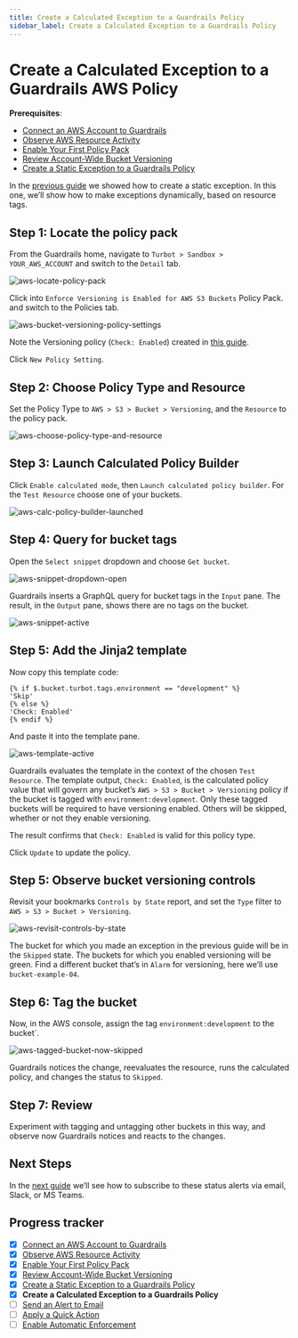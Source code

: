 ```yaml
---
title: Create a Calculated Exception to a Guardrails Policy
sidebar_label: Create a Calculated Exception to a Guardrails Policy
---
```



# Create a Calculated Exception to a Guardrails AWS Policy

**Prerequisites**:   
  
- [Connect an AWS Account to Guardrails](/guardrails/docs/getting-started/getting-started-aws/connect-an-account/)
- [Observe AWS Resource Activity](/guardrails/docs/getting-started/getting-started-aws/observe-aws-activity/)
- [Enable Your First Policy Pack](/guardrails/docs/getting-started/getting-started-aws/enable-policy-pack/)
- [Review Account-Wide Bucket Versioning](/guardrails/docs/getting-started/getting-started-aws/review-account-wide/)
- [Create a Static Exception to a Guardrails Policy](/guardrails/docs/getting-started/getting-started-aws/create-static-exception/)


In the [previous guide](guardrails/docs/getting-started/getting-started-aws/create_static_exception) we showed how to create a static exception. In this one, we’ll show how to make exceptions dynamically, based on resource tags.

## Step 1: Locate the policy pack

From the Guardrails home, navigate to `Turbot > Sandbox > YOUR_AWS_ACCOUNT` and switch to the `Detail` tab.
<p><img alt="aws-locate-policy-pack" src="/images/docs/guardrails/getting-started/getting-started-aws/create-calculated-exception/aws-locate-policy-pack.png"/></p>

  
  
Click into `Enforce Versioning is Enabled for AWS S3 Buckets` Policy Pack. and switch to the Policies tab.
<p><img alt="aws-bucket-versioning-policy-settings" src="/images/docs/guardrails/getting-started/getting-started-aws/create-calculated-exception/aws-bucket-versioning-policy-settings.png"/></p>

Note the Versioning policy (`Check: Enabled`) created in [this guide](/guardrails/docs/getting-started/getting-started-aws/enable-policy-pack).   
  
Click `New Policy Setting`.

## Step 2: Choose Policy Type and Resource

Set the Policy Type to `AWS > S3 > Bucket > Versioning`, and the `Resource` to the policy pack.
<p><img alt="aws-choose-policy-type-and-resource" src="/images/docs/guardrails/getting-started/getting-started-aws/create-calculated-exception/aws-choose-policy-type-and-resource.png"/></p>

## Step 3: Launch Calculated Policy Builder

Click `Enable calculated mode`, then `Launch calculated policy builder`. For the `Test Resource` choose one of your buckets.
<p><img alt="aws-calc-policy-builder-launched" src="/images/docs/guardrails/getting-started/getting-started-aws/create-calculated-exception/aws-calc-policy-builder-launched.png"/></p>

## Step 4: Query for bucket tags

Open the `Select snippet` dropdown and choose `Get bucket`.
<p><img alt="aws-snippet-dropdown-open" src="/images/docs/guardrails/getting-started/getting-started-aws/create-calculated-exception/aws-snippet-dropdown-open.png"/></p>  
  
Guardrails inserts a GraphQL query for bucket tags in the `Input` pane. The result, in the `Output` pane, shows there are no tags on the bucket.
<p><img alt="aws-snippet-active" src="/images/docs/guardrails/getting-started/getting-started-aws/create-calculated-exception/aws-snippet-active.png"/></p>

## Step 5: Add the Jinja2 template

  
Now copy this template code:  
  
```nunjucks
{% if $.bucket.turbot.tags.environment == "development" %}
'Skip'
{% else %}
'Check: Enabled'
{% endif %}
```

And paste it into the template pane.
<p><img alt="aws-template-active" src="/images/docs/guardrails/getting-started/getting-started-aws/create-calculated-exception/aws-template-active.png"/></p>  
  


Guardrails evaluates the template in the context of the chosen `Test Resource`. The template output, `Check: Enabled`, is the calculated policy value that will govern any bucket’s `AWS > S3 > Bucket > Versioning` policy if the bucket is tagged with `environment:development`. Only these tagged buckets will be required to have versioning enabled. Others will be skipped, whether or not they enable versioning.  
  
The result confirms that `Check: Enabled` is valid for this policy type.  
  
Click `Update` to update the policy.

## Step 5: Observe bucket versioning controls

Revisit your bookmarks `Controls by State` report, and set the `Type` filter to `AWS > S3 > Bucket > Versioning`.
<p><img alt="aws-revisit-controls-by-state" src="/images/docs/guardrails/getting-started/getting-started-aws/create-calculated-exception/aws-revisit-controls-by-state.png"/></p>  
  


The bucket for which you made an exception in the previous guide will be in the `Skipped` state. The buckets for which you enabled versioning will be green. Find a different bucket that’s in `Alarm` for versioning, here we’ll use `bucket-example-04`.

## Step 6: Tag the bucket

Now, in the AWS console, assign the tag `environment:development` to the bucket`.  
<p><img alt="aws-tagged-bucket-now-skipped" src="/images/docs/guardrails/getting-started/getting-started-aws/create-calculated-exception/aws-tagged-bucket-now-skipped.png"/></p>  
  


Guardrails notices the change, reevaluates the resource, runs the calculated policy, and changes the status to `Skipped`.

## Step 7: Review

Experiment with tagging and untagging other buckets in this way, and observe now Guardrails notices and reacts to the changes. 

## Next Steps

In the [next guide](/guardrails/docs/getting-started/getting-started-aws/send-alert-to-email) we’ll see how to subscribe to these status alerts via email, Slack, or MS Teams. 

  



## Progress tracker

- [x] [Connect an AWS Account to Guardrails](path)
- [x] [Observe AWS Resource Activity](path)
- [x] [Enable Your First Policy Pack](path)
- [x] [Review Account-Wide Bucket Versioning](path)
- [x] [Create a Static Exception to a Guardrails Policy](path)
- [x] **Create a Calculated Exception to a Guardrails Policy**
- [ ] [Send an Alert to Email](path)
- [ ] [Apply a Quick Action](path)
- [ ] [Enable Automatic Enforcement](path)
